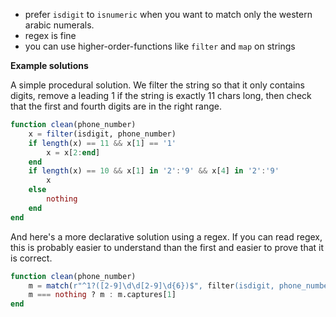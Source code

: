 - prefer `isdigit` to `isnumeric` when you want to match only the western arabic numerals.
- regex is fine
- you can use higher-order-functions like `filter` and `map` on strings

**Example solutions**

A simple procedural solution. We filter the string so that it only contains digits, remove a leading 1 if the string is exactly 11 chars long, then check that the first and fourth digits are in the right range.

```julia
function clean(phone_number)
    x = filter(isdigit, phone_number)
    if length(x) == 11 && x[1] == '1'
        x = x[2:end]
    end
    if length(x) == 10 && x[1] in '2':'9' && x[4] in '2':'9'
        x
    else
        nothing
    end
end
```


And here's a more declarative solution using a regex.
If you can read regex, this is probably easier to understand than the first and easier to prove that it is correct.

```julia
function clean(phone_number)
    m = match(r"^1?([2-9]\d\d[2-9]\d{6})$", filter(isdigit, phone_number))
    m === nothing ? m : m.captures[1]
end
```
